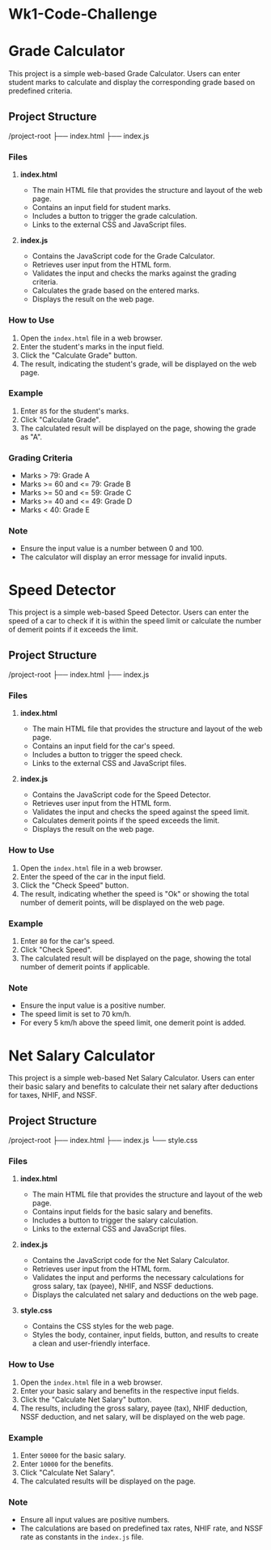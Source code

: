 # Wk1-Code-Challenge
# Grade Calculator

This project is a simple web-based Grade Calculator. Users can enter student marks to calculate and display the corresponding grade based on predefined criteria.

## Project Structure

/project-root
├── index.html
├── index.js

### Files

1. **index.html**
    - The main HTML file that provides the structure and layout of the web page.
    - Contains an input field for student marks.
    - Includes a button to trigger the grade calculation.
    - Links to the external CSS and JavaScript files.

2. **index.js**
    - Contains the JavaScript code for the Grade Calculator.
    - Retrieves user input from the HTML form.
    - Validates the input and checks the marks against the grading criteria.
    - Calculates the grade based on the entered marks.
    - Displays the result on the web page.


### How to Use

1. Open the `index.html` file in a web browser.
2. Enter the student's marks in the input field.
3. Click the "Calculate Grade" button.
4. The result, indicating the student's grade, will be displayed on the web page.

### Example

1. Enter `85` for the student's marks.
2. Click "Calculate Grade".
3. The calculated result will be displayed on the page, showing the grade as "A".

### Grading Criteria

- Marks > 79: Grade A
- Marks >= 60 and <= 79: Grade B
- Marks >= 50 and <= 59: Grade C
- Marks >= 40 and <= 49: Grade D
- Marks < 40: Grade E

### Note

- Ensure the input value is a number between 0 and 100.
- The calculator will display an error message for invalid inputs.

# Speed Detector

This project is a simple web-based Speed Detector. Users can enter the speed of a car to check if it is within the speed limit or calculate the number of demerit points if it exceeds the limit.

## Project Structure

/project-root
├── index.html
├── index.js

### Files

1. **index.html**
    - The main HTML file that provides the structure and layout of the web page.
    - Contains an input field for the car's speed.
    - Includes a button to trigger the speed check.
    - Links to the external CSS and JavaScript files.

2. **index.js**
    - Contains the JavaScript code for the Speed Detector.
    - Retrieves user input from the HTML form.
    - Validates the input and checks the speed against the speed limit.
    - Calculates demerit points if the speed exceeds the limit.
    - Displays the result on the web page.

### How to Use

1. Open the `index.html` file in a web browser.
2. Enter the speed of the car in the input field.
3. Click the "Check Speed" button.
4. The result, indicating whether the speed is "Ok" or showing the total number of demerit points, will be displayed on the web page.

### Example

1. Enter `80` for the car's speed.
2. Click "Check Speed".
3. The calculated result will be displayed on the page, showing the total number of demerit points if applicable.

### Note

- Ensure the input value is a positive number.
- The speed limit is set to 70 km/h.
- For every 5 km/h above the speed limit, one demerit point is added.

# Net Salary Calculator

This project is a simple web-based Net Salary Calculator. Users can enter their basic salary and benefits to calculate their net salary after deductions for taxes, NHIF, and NSSF.

## Project Structure

/project-root
├── index.html
├── index.js
└── style.css

### Files

1. **index.html**
    - The main HTML file that provides the structure and layout of the web page.
    - Contains input fields for the basic salary and benefits.
    - Includes a button to trigger the salary calculation.
    - Links to the external CSS and JavaScript files.

2. **index.js**
    - Contains the JavaScript code for the Net Salary Calculator.
    - Retrieves user input from the HTML form.
    - Validates the input and performs the necessary calculations for gross salary, tax (payee), NHIF, and NSSF deductions.
    - Displays the calculated net salary and deductions on the web page.

3. **style.css**
    - Contains the CSS styles for the web page.
    - Styles the body, container, input fields, button, and results to create a clean and user-friendly interface.

### How to Use

1. Open the `index.html` file in a web browser.
2. Enter your basic salary and benefits in the respective input fields.
3. Click the "Calculate Net Salary" button.
4. The results, including the gross salary, payee (tax), NHIF deduction, NSSF deduction, and net salary, will be displayed on the web page.

### Example

1. Enter `50000` for the basic salary.
2. Enter `10000` for the benefits.
3. Click "Calculate Net Salary".
4. The calculated results will be displayed on the page.

### Note

- Ensure all input values are positive numbers.
- The calculations are based on predefined tax rates, NHIF rate, and NSSF rate as constants in the `index.js` file.

